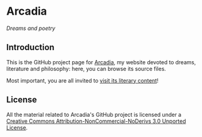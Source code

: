 # Arcadia

_Dreams and poetry_

## Introduction

This is the GitHub project page for [Arcadia](https://gianlucacosta.info/arcadia), my website devoted to dreams, literature and philosophy: here, you can browse its source files.

Most important, you are all invited to [visit its literary content](https://gianlucacosta.info/arcadia)!

## License

All the material related to Arcadia's GitHub project is licensed under a [Creative Commons Attribution-NonCommercial-NoDerivs 3.0 Unported License](https://creativecommons.org/licenses/by-nc-nd/3.0/).
